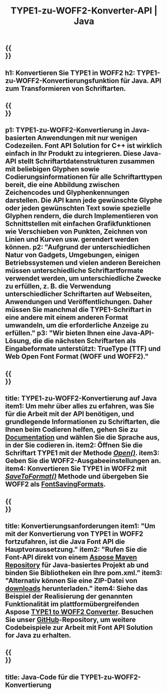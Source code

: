 ﻿---
translation: true
template: /_templates/conversion-child-java.md
title: TYPE1-zu-WOFF2-Konverter-API | Java
description: Konvertieren Sie TYPE1 in WOFF2 mithilfe der Java-API unter Windows und Linux. Integrieren Sie diese native TYPE1-zu-WOFF2-Fontkonvertierungsfunktion in Ihre eigene Lösung.
keywords: Typ1 bis woff2 Java-API, Typ12woff2 Java-Lösung, Typ1 bis woff2 Java
url: /java/conversion/type1-to-woff2/
family: font
platformtag: java
feature: conversion
informat: TYPE1
outformat: WOFF2
faq: faqchild
otherformats: TTF WOFF
---

{{<section banner>}}
---
h1: Konvertieren Sie TYPE1 in WOFF2
h2: TYPE1-zu-WOFF2-Konvertierungsfunktion für Java. API zum Transformieren von Schriftarten.
---

{{<section overview>}}
---
p1: TYPE1-zu-WOFF2-Konvertierung in Java-basierten Anwendungen mit nur wenigen Codezeilen. Font API Solution for С++ ist wirklich einfach in Ihr Produkt zu integrieren. Diese Java-API stellt Schriftartdatenstrukturen zusammen mit beliebigen Glyphen sowie Codierungsinformationen für alle Schriftarttypen bereit, die eine Abbildung zwischen Zeichencodes und Glyphenkennungen darstellen. Die API kann jede gewünschte Glyphe oder jeden gewünschten Text sowie spezielle Glyphen rendern, die durch Implementieren von Schnittstellen mit einfachen Grafikfunktionen wie Verschieben von Punkten, Zeichnen von Linien und Kurven usw. gerendert werden können.
p2: "Aufgrund der unterschiedlichen Natur von Gadgets, Umgebungen, einigen Betriebssystemen und vielen anderen Bereichen müssen unterschiedliche Schriftartformate verwendet werden, um unterschiedliche Zwecke zu erfüllen, z. B. die Verwendung unterschiedlicher Schriftarten auf Webseiten, Anwendungen und Veröffentlichungen. Daher müssen Sie manchmal die TYPE1-Schriftart in eine andere mit einem anderen Format umwandeln, um die erforderliche Anzeige zu erfüllen."
p3: "Wir bieten Ihnen eine Java-API-Lösung, die die nächsten Schriftarten als Eingabeformate unterstützt: TrueType (TTF) und Web Open Font Format (WOFF und WOFF2)."
---

{{<section feature1>}}
---
title: TYPE1-zu-WOFF2-Konvertierung auf Java
item1: Um mehr über alles zu erfahren, was Sie für die Arbeit mit der API benötigen, und grundlegende Informationen zu Schriftarten, die Ihnen beim Codieren helfen, gehen Sie zu [Documentation](https://docs.aspose.com/font/) und wählen Sie die Sprache aus, in der Sie codieren in.
item2: Öffnen Sie die Schriftart TYPE1 mit der Methode [*Open()*](https://reference.aspose.com/font/java/com.aspose.font/Font#open-com.aspose.font.FontDefinition-).
item3: Geben Sie die WOFF2-Ausgabeeinstellungen an.
item4: Konvertieren Sie TYPE1 in WOFF2 mit [*SaveToFormat()*](https://reference.aspose.com/font/java/com.aspose.font/Font#saveToFormat-java.io.OutputStream-com.aspose.font.FontSavingFormats-) Methode und übergeben Sie WOFF2 als [FontSavingFormats](https://reference.aspose.com/font/java/com.aspose.font/FontSavingFormats).
---

{{<section feature2>}}
---
title: Konvertierungsanforderungen
item1: "Um mit der Konvertierung von TYPE1 in WOFF2 fortzufahren, ist die Java Font API die Hauptvoraussetzung."
item2: "Rufen Sie die Font-API direkt von einem [Aspose Maven Repository](https://repository.aspose.com/font/) für Java-basiertes Projekt ab und binden Sie Bibliotheken ein Ihre pom.xml."
item3: "Alternativ können Sie eine ZIP-Datei von [downloads](https://releases.aspose.com/font/java/) herunterladen."
item4: Siehe das Beispiel der Realisierung der genannten Funktionalität im plattformübergreifenden Aspose [TYPE1 to WOFF2 Converter](https://products.aspose.app/font/conversion/type1-to-woff2). Besuchen Sie unser [GitHub](https://github.com/aspose-font/Aspose.Font-Documentation/tree/master/java-examples)-Repository, um weitere Codebeispiele zur Arbeit mit Font API Solution for Java zu erhalten.
---

{{<section codeexample>}}
---
title: Java-Code für die TYPE1-zu-WOFF2-Konvertierung
---
